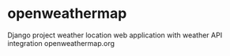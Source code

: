 # openweathermap
Django project weather location web application with weather API integration openweathermap.org
